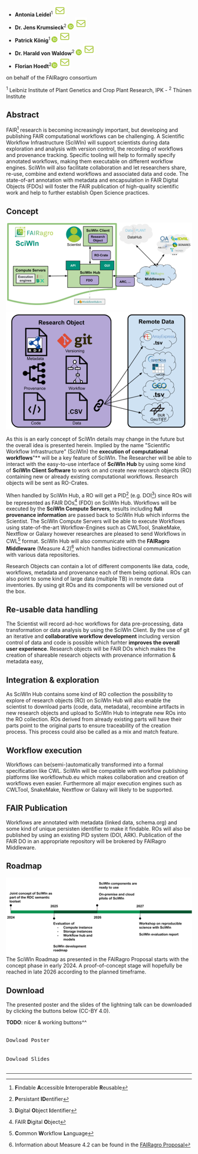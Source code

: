 - **Antonia Leidel**<sup>1</sup> [![E-Mail](./assets/mail.svg)](mailto:leidel@ipk-gatersleben.de)
- **Dr. Jens Krumsieck**<sup>2</sup> [![ORCID: 0000-0001-6242-5846](./assets/orcid.png)](https://orcid.org/0000-0001-6242-5846) [![E-Mail](./assets/mail.svg)](mailto:jens.krumsieck@thuenen.de)
- **Patrick König**<sup>1</sup> [![ORCID: 0000-0002-8948-6793](./assets/orcid.png)](https://orcid.org/0000-0002-8948-6793) [![E-Mail](./assets/mail.svg)](mailto:koenig@ipk-gatersleben.de)
- **Dr. Harald von Waldow**<sup>2</sup> [![ORCID: 0000-0003-4800-2833](./assets/orcid.png)](https://orcid.org/0000-0003-4800-2833) [![E-Mail](./assets/mail.svg)](mailto:harald.vonwaldow@thuenen.de)
- **Florian Hoedt**<sup>2</sup>[![ORCID: 0000-0002-6068-1659](./assets//orcid.png)](https://orcid.org/0000-0002-6068-1659) [![E-Mail](./assets/mail.svg)](mailto:florian.hoedt@thuenen.de)

on behalf of the FAIRagro consortium

<sup>1</sup> Leibniz Institute of Plant Genetics and Crop Plant Research, IPK - 
<sup>2</sup> Thünen Institute

## Abstract

FAIR[^1] research is becoming increasingly important, but developing and publishing FAIR computational workflows can be challenging. A Scientific Workflow Infrastructure (SciWIn) will support scientists during data exploration and analysis with version control, the recording of workflows and provenance tracking. Specific tooling will help to formally specify annotated workflows, making them executable on different workflow engines. SciWIn will also facilitate collaboration and let researchers share, re-use, combine and extend workflows and associated data and code. The state-of-art annotation with metadata and encapsulation in FAIR Digital Objects (FDOs) will foster the FAIR publication of high-quality scientific work and help to further establish Open Science practices.
 
## Concept
![Concept](./assets/SciWInConcept.svg)
![Concept](./assets/SciWInRO.svg)

As this is an early concept of SciWIn details may change in the future but the overall idea is presented herein. Implied by the name "Scientific Workflow Infrastructure" (SciWIn) the **execution of computational workflows**"** will be a key feature of SciWIn. The Researcher will be able to interact with the easy-to-use interface of **SciWIn Hub** by using some kind of **SciWIn Client Software** to work on and create new research objects (RO) containing new or already existing computational workflows. Research objects will be sent as RO-Crates.

When handled by SciWIn Hub, a RO will get a PID[^3] (e.g. DOI[^4]) since ROs will be represented as FAIR DOs[^5] (FDO) on SciWIn Hub. 
Workflows will be executed by the **SciWIn Compute Servers**, results including **full provenance information** are passed back to SciWIn Hub which informs the Scientist. The SciWIn Compute Servers will be able to execute Workflows using state-of-the-art Workflow-Engines such as CWLTool, SnakeMake, Nextflow or Galaxy however researches are pleased to send Workflows in CWL[^7] format.
SciWIn Hub will also communicate with the **FAIRagro Middleware** (Measure 4.2)[^6] which handles bidirectional communication with various data repositories.

Research Objects can contain a lot of different components like data, code, workflows, metadata and provenance each of them being optional. ROs can also point to some kind of large data (multiple TB) in remote data inventories. By using git ROs and its components will be versioned out of the box.


## Re-usable data handling
The Scientist will record ad-hoc workflows for data pre-processing, data transformation or data analysis by using the SciWIn Client. By the use of git an iterative and **collaborative workflow development** including version control of data and code is possible which furhter **improves the overall user experience**. Research objects will be FAIR DOs which makes the creation of shareable research objects with provenance information & metadata easy,


## Integration & exploration
As SciWIn Hub contains some kind of RO collection the possibility to explore of research objects (RO) on SciWIn Hub will also enable the scientist to download parts (code, data, metadata), recombine artifacts in new research objects and upload to SciWIn Hub to integrate new ROs into the RO collection. ROs derived from already existing parts will have their parts point to the original parts to ensure traceability of the creation process. This process could also be called as a mix and match feature.


## Workflow execution
Workflows can be(semi-)automatically transformed into a formal specification like CWL. SciWIn will be compatible with workflow publishing platforms like workflowhub.eu which makes collaboration and creation of workflows even easier. Furthermore all major execution engines such as CWLTool, SnakeMake, Nextflow or Galaxy will likely to be supported. 

## FAIR Publication
Workflows are annotated with metadata (linked data, schema.org) and some kind of unique persisten identifier to make it findable. ROs will also be published by using an existing PID system (DOI, ARK). Publication of the FAIR DO in an appropriate repository will be brokered by FAIRagro Middleware.

## Roadmap
![Roadmap](./assets/roadmap.svg)
The SciWIn Roadmap as presented in the FAIRagro Proposal starts with the concept phase in early 2024. A proof-of-concept stage will hopefully be reached in late 2026 according to the planned timeframe.

## Download
The presented poster and the slides of the lightning talk can be downloaded by clicking the buttons below (CC-BY 4.0).

**TODO**: nicer & working buttons^^

<kbd>
<br/>
Dowload Poster
<br/><br/>
</kbd>
<kbd>
<br/>
Dowload Slides
<br/><br/>
</kbd>


***

[^1]: **F**indable **A**ccessible **I**nteroperable **R**eusable
[^2]: **C**ommon **W**orkflow **L**anguage
[^3]: **P**ersistant **ID**entifier
[^4]: **D**igital **O**bject **I**dentifier
[^5]: FAIR **D**igital **O**bject
[^6]: Information about Measure 4.2 can be found in the [FAIRagro Proposal](https://doi.org/10.5281/zenodo.8366884)
[^7]: **C**ommon **W**orkflow **L**anguage